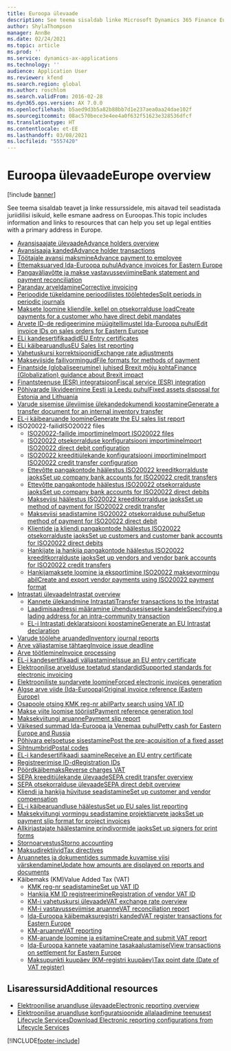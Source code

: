 ```yaml
---
title: Euroopa ülevaade
description: See teema sisaldab linke Microsoft Dynamics 365 Finance Euroopa dokumentatsiooni ressurssidele.
author: ShylaThompson
manager: AnnBe
ms.date: 02/24/2021
ms.topic: article
ms.prod: ''
ms.service: dynamics-ax-applications
ms.technology: ''
audience: Application User
ms.reviewer: kfend
ms.search.region: global
ms.author: roschlom
ms.search.validFrom: 2016-02-28
ms.dyn365.ops.version: AX 7.0.0
ms.openlocfilehash: b5aed9d3b5a82b88bb7d1e237aea0aa24dae102f
ms.sourcegitcommit: 08ac570bece3e4ee4a0f632f51623e328536dfcf
ms.translationtype: HT
ms.contentlocale: et-EE
ms.lasthandoff: 03/08/2021
ms.locfileid: "5557420"
---
```

# <a name="europe-overview"></a><span data-ttu-id="878e7-103">Euroopa ülevaade</span><span class="sxs-lookup"><span data-stu-id="878e7-103">Europe overview</span></span>

[!include [banner](../includes/banner.md)]

<span data-ttu-id="878e7-104">See teema sisaldab teavet ja linke ressurssidele, mis aitavad teil seadistada juriidilisi isikuid, kelle esmane aadress on Euroopas.</span><span class="sxs-lookup"><span data-stu-id="878e7-104">This topic includes information and links to resources that can help you set up legal entities with a primary address in Europe.</span></span> 

- [<span data-ttu-id="878e7-105">Avansisaajate ülevaade</span><span class="sxs-lookup"><span data-stu-id="878e7-105">Advance holders overview</span></span>](emea-advance-holders.md)
 - [<span data-ttu-id="878e7-106">Avansisaaja kanded</span><span class="sxs-lookup"><span data-stu-id="878e7-106">Advance holder transactions</span></span>](emea-advance-holders-transactions.md)
 - [<span data-ttu-id="878e7-107">Töötajale avansi maksmine</span><span class="sxs-lookup"><span data-stu-id="878e7-107">Advance payment to employee</span></span>](tasks/advance-payment-employee.md)
- [<span data-ttu-id="878e7-108">Ettemaksuarved Ida-Euroopa puhul</span><span class="sxs-lookup"><span data-stu-id="878e7-108">Advance invoices for Eastern Europe</span></span>](emea-advance-invoice.md)
- [<span data-ttu-id="878e7-109">Pangaväljavõtte ja makse vastavusseviimine</span><span class="sxs-lookup"><span data-stu-id="878e7-109">Bank statement and payment reconciliation</span></span>](emea-bank-reconciliation.md)
- [<span data-ttu-id="878e7-110">Parandav arveldamine</span><span class="sxs-lookup"><span data-stu-id="878e7-110">Corrective invoicing</span></span>](emea-corrective-invoice.md)
- [<span data-ttu-id="878e7-111">Perioodide tükeldamine perioodilistes töölehtedes</span><span class="sxs-lookup"><span data-stu-id="878e7-111">Split periods in periodic journals</span></span>](emea-create-post-periodic-journals.md)
- [<span data-ttu-id="878e7-112">Maksete loomine kliendile, kellel on otsekorralduse load</span><span class="sxs-lookup"><span data-stu-id="878e7-112">Create payments for a customer who have direct debit mandates</span></span>](tasks/create-payments-customers-who-have-direct-debit-mandates.md)
- [<span data-ttu-id="878e7-113">Arvete ID-de redigeerimine müügitellimustel Ida-Euroopa puhul</span><span class="sxs-lookup"><span data-stu-id="878e7-113">Edit invoice IDs on sales orders for Eastern Europe</span></span>](emea-edit-invoice-id-sales-orders.md)
- [<span data-ttu-id="878e7-114">ELi kandesertifikaadid</span><span class="sxs-lookup"><span data-stu-id="878e7-114">EU Entry certificates</span></span>](emea-entry-certificates.md)
- [<span data-ttu-id="878e7-115">ELi käibearuandlus</span><span class="sxs-lookup"><span data-stu-id="878e7-115">EU Sales list reporting</span></span>](emea-eu-sales-list.md)
- [<span data-ttu-id="878e7-116">Vahetuskursi korrektsioonid</span><span class="sxs-lookup"><span data-stu-id="878e7-116">Exchange rate adjustments</span></span>](emea-exchange-rate-adjustments.md)
- [<span data-ttu-id="878e7-117">Makseviiside failivormingud</span><span class="sxs-lookup"><span data-stu-id="878e7-117">File formats for methods of payment</span></span>](emea-select-file-formats-for-the-method-of-payments.md)
- [<span data-ttu-id="878e7-118">Finantside (globaliseerumine) juhised Brexit mõju kohta</span><span class="sxs-lookup"><span data-stu-id="878e7-118">Finance (Globalization) guidance about Brexit impact</span></span>](https://businesscenter.mbs.microsoft.com/#contentdetail/GuidanceBrexitImpact)
- [<span data-ttu-id="878e7-119">Finantsteenuse (ESR) integratsioon</span><span class="sxs-lookup"><span data-stu-id="878e7-119">Fiscal service (ESR) integration</span></span>](emea-fiscal-service-integration.md)
- [<span data-ttu-id="878e7-120">Põhivarade likvideerimine Eesti ja Leedu puhul</span><span class="sxs-lookup"><span data-stu-id="878e7-120">Fixed assets disposal for Estonia and Lithuania</span></span>](emea-credit-note-reverse-fixed-asset-sale.md)
- [<span data-ttu-id="878e7-121">Varude sisemise üleviimise ülekandedokumendi koostamine</span><span class="sxs-lookup"><span data-stu-id="878e7-121">Generate a transfer document for an internal inventory transfer</span></span>](tasks/transfer-document-internal-inventory-transfer.md)
- [<span data-ttu-id="878e7-122">EL-i käibearuande loomine</span><span class="sxs-lookup"><span data-stu-id="878e7-122">Generate the EU sales list report</span></span>](tasks/eur-00011-eu-sales-list-report.md)
- <span data-ttu-id="878e7-123">ISO20022-failid</span><span class="sxs-lookup"><span data-stu-id="878e7-123">ISO20022 files</span></span>
  - [<span data-ttu-id="878e7-124">ISO20022-failide importimine</span><span class="sxs-lookup"><span data-stu-id="878e7-124">Import ISO20022 files</span></span>](emea-ISO20022-file-formats.md)
  - [<span data-ttu-id="878e7-125">ISO20022 otsekorralduse konfiguratsiooni importimine</span><span class="sxs-lookup"><span data-stu-id="878e7-125">Import ISO20022 direct debit configuration</span></span>](tasks/import-iso20022-direct-debit-configuration.md)
  - [<span data-ttu-id="878e7-126">ISO20022 kreeditiülekande konfiguratsiooni importimine</span><span class="sxs-lookup"><span data-stu-id="878e7-126">Import ISO20022 credit transfer configuration</span></span>](tasks/import-iso20022-credit-transfer-configuration.md)
  - [<span data-ttu-id="878e7-127">Ettevõtte pangakontode häälestus ISO20022 kreeditkorralduste jaoks</span><span class="sxs-lookup"><span data-stu-id="878e7-127">Set up company bank accounts for ISO20022 credit transfers</span></span>](tasks/set-up-company-bank-accounts-iso20022-credit-transfers.md)
  - [<span data-ttu-id="878e7-128">Ettevõtte pangakontode häälestus ISO20022 otsekorralduste jaoks</span><span class="sxs-lookup"><span data-stu-id="878e7-128">Set up company bank accounts for ISO20022 direct debits</span></span>](tasks/set-up-company-bank-accounts-iso20022-direct-debits.md)
  - [<span data-ttu-id="878e7-129">Makseviisi häälestus ISO20022 kreeditkorralduse jaoks</span><span class="sxs-lookup"><span data-stu-id="878e7-129">Set up method of payment for ISO20022 credit transfer</span></span>](tasks/set-up-method-payment-iso20022-credit-transfer.md)
  - [<span data-ttu-id="878e7-130">Makseviisi seadistamine ISO20022 otsekorralduse puhul</span><span class="sxs-lookup"><span data-stu-id="878e7-130">Setup method of payment for ISO20022 direct debit</span></span>](tasks/setup-method-payment-iso20022-direct-debit.md)
  - [<span data-ttu-id="878e7-131">Klientide ja kliendi pangakontode häälestus ISO20022 otsekorralduste jaoks</span><span class="sxs-lookup"><span data-stu-id="878e7-131">Set up customers and customer bank accounts for ISO20022 direct debits</span></span>](tasks/set-up-bank-accounts-iso20022-direct-debits.md)
  - [<span data-ttu-id="878e7-132">Hankijate ja hankija pangakontode häälestus ISO20022 kreeditkorralduste jaoks</span><span class="sxs-lookup"><span data-stu-id="878e7-132">Set up vendors and vendor bank accounts for ISO20022 credit transfers</span></span>](tasks/set-up-vendor-iso20022-credit-transfers.md)
  - [<span data-ttu-id="878e7-133">Hankijamaksete loomine ja eksportimine ISO20022 maksevormingu abil</span><span class="sxs-lookup"><span data-stu-id="878e7-133">Create and export vendor payments using ISO20022 payment format</span></span>](tasks/create-export-vendor-payments-iso20022-payment-format.md)
- [<span data-ttu-id="878e7-134">Intrastati ülevaade</span><span class="sxs-lookup"><span data-stu-id="878e7-134">Intrastat overview</span></span>](emea-intrastat.md)
  - [<span data-ttu-id="878e7-135">Kannete ülekandmine Intrastati</span><span class="sxs-lookup"><span data-stu-id="878e7-135">Transfer transactions to the Intrastat</span></span>](tasks/transfer-transactions-intrastat.md)
  - [<span data-ttu-id="878e7-136">Laadimisaadressi määramine ühendusesisesele kandele</span><span class="sxs-lookup"><span data-stu-id="878e7-136">Specifying a lading address for an intra-community transaction</span></span>](tasks/eur-00002-specify-lading-address-intra-community.md)
  - [<span data-ttu-id="878e7-137">EL-i Intrastati deklaratsiooni koostamine</span><span class="sxs-lookup"><span data-stu-id="878e7-137">Generate an EU Intrastat declaration</span></span>](tasks/eur-00002-eu-intrastat-declaration.md)
- [<span data-ttu-id="878e7-138">Varude töölehe aruanded</span><span class="sxs-lookup"><span data-stu-id="878e7-138">Inventory journal reports</span></span>](emea-set-up-report-inventory-journal-names.md)
- [<span data-ttu-id="878e7-139">Arve väljastamise tähtaeg</span><span class="sxs-lookup"><span data-stu-id="878e7-139">Invoice issue deadline</span></span>](emea-invoice-issue-deadline.md)
- [<span data-ttu-id="878e7-140">Arve töötlemine</span><span class="sxs-lookup"><span data-stu-id="878e7-140">Invoice processing</span></span>](emea-invoice-processing.md)
- [<span data-ttu-id="878e7-141">EL-i kandesertifikaadi väljastamine</span><span class="sxs-lookup"><span data-stu-id="878e7-141">Issue an EU entry certificate</span></span>](tasks/eur-00012-issue-eu-entry-certificate.md)
- [<span data-ttu-id="878e7-142">Elektroonilise arvelduse toetatud standardid</span><span class="sxs-lookup"><span data-stu-id="878e7-142">Supported standards for electronic invoicing</span></span>](emea-oioubl-standards-electronic-invoicing.md)
- [<span data-ttu-id="878e7-143">Elektrooniliste sundarvete loomine</span><span class="sxs-lookup"><span data-stu-id="878e7-143">Forced electronic invoices generation</span></span>](emea-eur-forced-einvoices.md)
- [<span data-ttu-id="878e7-144">Algse arve viide (Ida-Euroopa)</span><span class="sxs-lookup"><span data-stu-id="878e7-144">Original invoice reference (Eastern Europe)</span></span>](tasks/ee-00004-original-invoice-reference.md)
- [<span data-ttu-id="878e7-145">Osapoole otsing KMK reg-nr abil</span><span class="sxs-lookup"><span data-stu-id="878e7-145">Party search using VAT ID</span></span>](tasks/eur-00015-party-search-vat-id.md)
- [<span data-ttu-id="878e7-146">Makse viite loomise tööriist</span><span class="sxs-lookup"><span data-stu-id="878e7-146">Payment reference generation tool</span></span>](tasks/ee-00015-payment-reference-generation-tool.md)
- [<span data-ttu-id="878e7-147">Maksekviitungi aruanne</span><span class="sxs-lookup"><span data-stu-id="878e7-147">Payment slip report</span></span>](emea-eur-payment-slip-report-giro.md)
- [<span data-ttu-id="878e7-148">Väikesed summad Ida-Euroopa ja Venemaa puhul</span><span class="sxs-lookup"><span data-stu-id="878e7-148">Petty cash for Eastern Europe and Russia</span></span>](emea-petty-cash.md)
- [<span data-ttu-id="878e7-149">Põhivara eelsoetuse sisestamine</span><span class="sxs-lookup"><span data-stu-id="878e7-149">Post the pre-acquisition of a fixed asset</span></span>](emea-pre-acquisition-acquisition-fixed-asset.md)
- [<span data-ttu-id="878e7-150">Sihtnumbrid</span><span class="sxs-lookup"><span data-stu-id="878e7-150">Postal codes</span></span>](emea-import-create-postal-codes-manually.md)
- [<span data-ttu-id="878e7-151">EL-i kandesertifikaadi saamine</span><span class="sxs-lookup"><span data-stu-id="878e7-151">Receive an EU entry certificate</span></span>](tasks/eur-00012-receive-eu-entry-certificate.md)
- [<span data-ttu-id="878e7-152">Registreerimise ID-d</span><span class="sxs-lookup"><span data-stu-id="878e7-152">Registration IDs</span></span>](emea-registration-ids.md)
- [<span data-ttu-id="878e7-153">Pöördkäibemaks</span><span class="sxs-lookup"><span data-stu-id="878e7-153">Reverse charges VAT</span></span>](emea-reverse-charge.md)
- [<span data-ttu-id="878e7-154">SEPA kreeditiülekande ülevaade</span><span class="sxs-lookup"><span data-stu-id="878e7-154">SEPA credit transfer overview</span></span>](../accounts-payable/sepa-credit-transfer.md)
- [<span data-ttu-id="878e7-155">SEPA otsekorralduse ülevaade</span><span class="sxs-lookup"><span data-stu-id="878e7-155">SEPA direct debit overview</span></span>](../accounts-receivable/sepa-direct-debit-overview.md)
- [<span data-ttu-id="878e7-156">Kliendi ja hankija hüvituse seadistamine</span><span class="sxs-lookup"><span data-stu-id="878e7-156">Set up customer and vendor compensation</span></span>](emea-compensation-customer-vendor-transactions.md)
- [<span data-ttu-id="878e7-157">EL-i käibearuandluse häälestus</span><span class="sxs-lookup"><span data-stu-id="878e7-157">Set up EU sales list reporting</span></span>](tasks/eur-00011-eu-sales-list-reporting.md)
- [<span data-ttu-id="878e7-158">Maksekviitungi vormingu seadistamine projektiarvete jaoks</span><span class="sxs-lookup"><span data-stu-id="878e7-158">Set up payment slip format for project invoices</span></span>](tasks/set-up-payment-slip-format-project-invoices.md)
- [<span data-ttu-id="878e7-159">Allkirjastajate häälestamine prindivormide jaoks</span><span class="sxs-lookup"><span data-stu-id="878e7-159">Set up signers for print forms</span></span>](emea-set-up-signers-for-printing-forms.md)
- [<span data-ttu-id="878e7-160">Stornoarvestus</span><span class="sxs-lookup"><span data-stu-id="878e7-160">Storno accounting</span></span>](emea-storno.md)
- [<span data-ttu-id="878e7-161">Maksudirektiivid</span><span class="sxs-lookup"><span data-stu-id="878e7-161">Tax directives</span></span>](emea-tax-directives.md)
- [<span data-ttu-id="878e7-162">Aruannetes ja dokumentides summade kuvamise viisi värskendamine</span><span class="sxs-lookup"><span data-stu-id="878e7-162">Update how amounts are displayed on reports and documents</span></span>](emea-amount-printing-forms.md)
- <span data-ttu-id="878e7-163">Käibemaks (KM)</span><span class="sxs-lookup"><span data-stu-id="878e7-163">Value Added Tax (VAT)</span></span>
  - [<span data-ttu-id="878e7-164">KMK reg-nr seadistamine</span><span class="sxs-lookup"><span data-stu-id="878e7-164">Set up VAT ID</span></span>](tasks/eur-00015-vat-id.md)
  - [<span data-ttu-id="878e7-165">Hankija KM ID registreerimine</span><span class="sxs-lookup"><span data-stu-id="878e7-165">Registration of vendor VAT ID</span></span>](tasks/eur-00015-registration-vendor-vat-id.md)
  - [<span data-ttu-id="878e7-166">KM-i vahetuskursi ülevaade</span><span class="sxs-lookup"><span data-stu-id="878e7-166">VAT exchange rate overview</span></span>](emea-vat-exchange-rate.md)
  - [<span data-ttu-id="878e7-167">KM-i vastavusseviimise aruanne</span><span class="sxs-lookup"><span data-stu-id="878e7-167">VAT reconciliation report</span></span>](tasks/eur-00018-vat-reconciliation-report.md)
  - [<span data-ttu-id="878e7-168">Ida-Euroopa käibemaksuregistri kanded</span><span class="sxs-lookup"><span data-stu-id="878e7-168">VAT register transactions for Eastern Europe</span></span>](emea-vat-register-transactions.md)
  - [<span data-ttu-id="878e7-169">KM-aruanne</span><span class="sxs-lookup"><span data-stu-id="878e7-169">VAT reporting</span></span>](emea-vat-reporting.md)
  - [<span data-ttu-id="878e7-170">KM-aruande loomine ja esitamine</span><span class="sxs-lookup"><span data-stu-id="878e7-170">Create and submit VAT report</span></span>](tasks/create-submit-vat-report.md)
  - [<span data-ttu-id="878e7-171">Ida-Euroopa kannete vaatamine tasakaalustamisel</span><span class="sxs-lookup"><span data-stu-id="878e7-171">View transactions on settlement for Eastern Europe</span></span>](emea-transactions-settlement-form.md)
  - [<span data-ttu-id="878e7-172">Maksupunkti kuupäev (KM-registri kuupäev)</span><span class="sxs-lookup"><span data-stu-id="878e7-172">Tax point date (Date of VAT register)</span></span>](emea-tax-point-date.md)

## <a name="additional-resources"></a><span data-ttu-id="878e7-173">Lisaressursid</span><span class="sxs-lookup"><span data-stu-id="878e7-173">Additional resources</span></span>

- [<span data-ttu-id="878e7-174">Elektroonilise aruandluse ülevaade</span><span class="sxs-lookup"><span data-stu-id="878e7-174">Electronic reporting overview</span></span>](../../dev-itpro/analytics/general-electronic-reporting.md)
- [<span data-ttu-id="878e7-175">Elektroonilise aruandluse konfiguratsioonide allalaadimine teenusest Lifecycle Services</span><span class="sxs-lookup"><span data-stu-id="878e7-175">Download Electronic reporting configurations from Lifecycle Services</span></span>](../../dev-itpro/analytics/download-electronic-reporting-configuration-lcs.md)


[!INCLUDE[footer-include](../../includes/footer-banner.md)]
